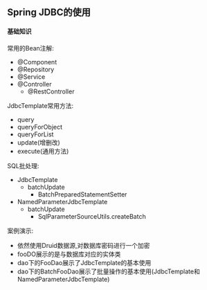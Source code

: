 ## Spring JDBC的使用

#### 基础知识

常用的Bean注解:

- @Component
- @Repository
- @Service
- @Controller
    - @RestController
    
JdbcTemplate常用方法:

- query
- queryForObject
- queryForList
- update(增删改)
- execute(通用方法)

SQL批处理:

- JdbcTemplate
    - batchUpdate
        - BatchPreparedStatementSetter
- NamedParameterJdbcTemplate
    - batchUpdate
        - SqlParameterSourceUtils.createBatch
        
案例演示:

- 依然使用Druid数据源,对数据库密码进行一个加密
- fooDO展示的是与数据库对应的实体类
- dao下的FooDao展示了JdbcTemplate的基本使用
- dao下的BatchFooDao展示了批量操作的基本使用(JdbcTemplate和NamedParameterJdbcTemplate)